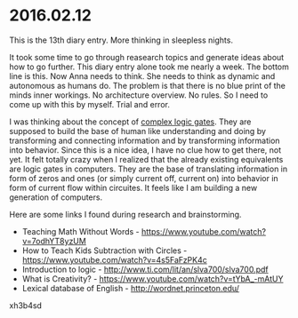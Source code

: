 # 2016.02.12
This is the 13th diary entry. More thinking in sleepless nights.

It took some time to go through reasearch topics and generate ideas about how
to go further. This diary entry alone took me nearly a week. The bottom line is
this. Now Anna needs to think. She needs to think as dynamic and autonomous as
humans do. The problem is that there is no blue print of the minds inner
workings. No architecture overview. No rules. So I need to come up with this by
myself. Trial and error.

I was thinking about the concept of [complex logic gates](/doc/concept/clg.md).
They are supposed to build the base of human like understanding and doing by
transforming and connecting information and by transforming information into
behavior. Since this is a nice idea, I have no clue how to get there, not yet.
It felt totally crazy when I realized that the already existing equivalents are
logic gates in computers. They are the base of translating information in form
of zeros and ones (or simply current off, current on) into behavior in form of
current flow within circuites. It feels like I am building a new generation of
computers.

Here are some links I found during research and brainstorming.
- Teaching Math Without Words - https://www.youtube.com/watch?v=7odhYT8yzUM
- How to Teach Kids Subtraction with Circles - https://www.youtube.com/watch?v=4s5FaFzPK4c
- Introduction to logic - http://www.ti.com/lit/an/slva700/slva700.pdf
- What is Creativity? - https://www.youtube.com/watch?v=tYbA_-mAtUY
- Lexical database of English - http://wordnet.princeton.edu/

xh3b4sd
